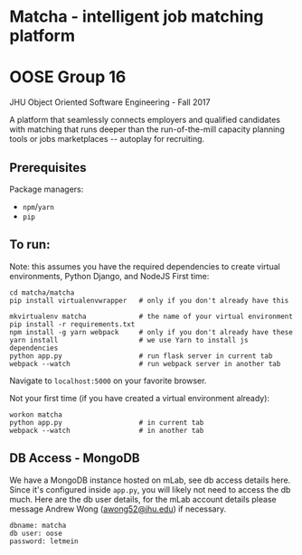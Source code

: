 # Matcha - intelligent job matching platform
# OOSE Group 16
JHU Object Oriented Software Engineering - Fall 2017

A platform that seamlessly connects employers and qualified candidates with matching that runs deeper than the run-of-the-mill capacity planning tools or jobs marketplaces -- autoplay for recruiting.

## Prerequisites

Package managers:

- `npm`/`yarn`
- `pip`

## To run:

Note: this assumes you have the required dependencies to create virtual environments, Python Django, and NodeJS
First time:
```
cd matcha/matcha
pip install virtualenvwrapper   # only if you don't already have this

mkvirtualenv matcha             # the name of your virtual environment
pip install -r requirements.txt
npm install -g yarn webpack     # only if you don't already have these
yarn install                    # we use Yarn to install js dependencies
python app.py                   # run flask server in current tab
webpack --watch                 # run webpack server in another tab
```
Navigate to `localhost:5000` on your favorite browser.

Not your first time (if you have created a virtual environment already):
```
workon matcha
python app.py                   # in current tab
webpack --watch                 # in another tab
```

## DB Access - MongoDB

We have a MongoDB instance hosted on mLab, see db access details here. Since it's configured inside `app.py`, you will likely not need to access the db much. Here are the db user details, for the mLab account details please message Andrew Wong (awong52@jhu.edu) if necessary.
```
dbname: matcha
db user: oose
password: letmein
```
